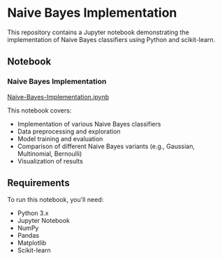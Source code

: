 # Naive Bayes Implementation

This repository contains a Jupyter notebook demonstrating the implementation of Naive Bayes classifiers using Python and scikit-learn.

## Notebook

### Naive Bayes Implementation

[Naive-Bayes-Implementation.ipynb](Naive-Bayes-Implementation.ipynb)

This notebook covers:
- Implementation of various Naive Bayes classifiers
- Data preprocessing and exploration
- Model training and evaluation
- Comparison of different Naive Bayes variants (e.g., Gaussian, Multinomial, Bernoulli)
- Visualization of results

## Requirements

To run this notebook, you'll need:

- Python 3.x
- Jupyter Notebook
- NumPy
- Pandas
- Matplotlib
- Scikit-learn
